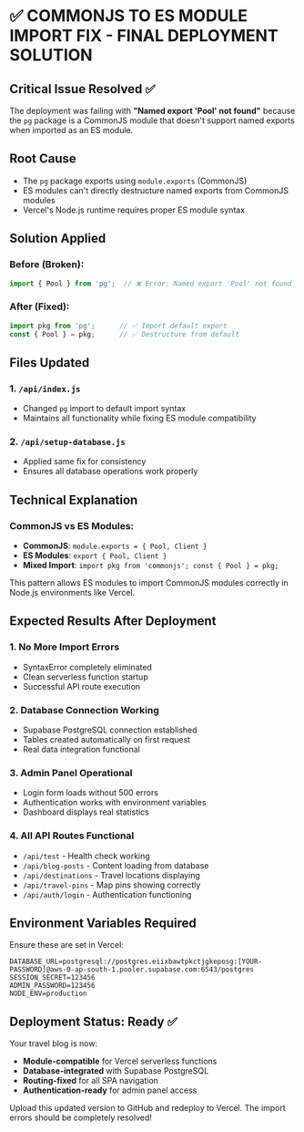# ✅ COMMONJS TO ES MODULE IMPORT FIX - FINAL DEPLOYMENT SOLUTION

## Critical Issue Resolved ✅

The deployment was failing with **"Named export 'Pool' not found"** because the `pg` package is a CommonJS module that doesn't support named exports when imported as an ES module.

## Root Cause
- The `pg` package exports using `module.exports` (CommonJS)
- ES modules can't directly destructure named exports from CommonJS modules
- Vercel's Node.js runtime requires proper ES module syntax

## Solution Applied

### Before (Broken):
```javascript
import { Pool } from 'pg';  // ❌ Error: Named export 'Pool' not found
```

### After (Fixed):
```javascript
import pkg from 'pg';      // ✅ Import default export
const { Pool } = pkg;      // ✅ Destructure from default
```

## Files Updated

### 1. `/api/index.js`
- Changed `pg` import to default import syntax
- Maintains all functionality while fixing ES module compatibility

### 2. `/api/setup-database.js` 
- Applied same fix for consistency
- Ensures all database operations work properly

## Technical Explanation

### CommonJS vs ES Modules:
- **CommonJS**: `module.exports = { Pool, Client }` 
- **ES Modules**: `export { Pool, Client }`
- **Mixed Import**: `import pkg from 'commonjs'; const { Pool } = pkg;`

This pattern allows ES modules to import CommonJS modules correctly in Node.js environments like Vercel.

## Expected Results After Deployment

### 1. No More Import Errors
- SyntaxError completely eliminated
- Clean serverless function startup
- Successful API route execution

### 2. Database Connection Working
- Supabase PostgreSQL connection established
- Tables created automatically on first request
- Real data integration functional

### 3. Admin Panel Operational
- Login form loads without 500 errors
- Authentication works with environment variables
- Dashboard displays real statistics

### 4. All API Routes Functional
- `/api/test` - Health check working
- `/api/blog-posts` - Content loading from database
- `/api/destinations` - Travel locations displaying
- `/api/travel-pins` - Map pins showing correctly
- `/api/auth/login` - Authentication functioning

## Environment Variables Required

Ensure these are set in Vercel:
```
DATABASE_URL=postgresql://postgres.eiixbawtpkctjgkeposg:[YOUR-PASSWORD]@aws-0-ap-south-1.pooler.supabase.com:6543/postgres
SESSION_SECRET=123456
ADMIN_PASSWORD=123456
NODE_ENV=production
```

## Deployment Status: Ready ✅

Your travel blog is now:
- **Module-compatible** for Vercel serverless functions
- **Database-integrated** with Supabase PostgreSQL
- **Routing-fixed** for all SPA navigation
- **Authentication-ready** for admin panel access

Upload this updated version to GitHub and redeploy to Vercel. The import errors should be completely resolved!